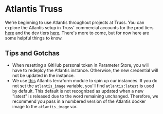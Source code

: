 # Atlantis Truss

We're beginning to use Atlantis throughout projects at Truss. You can explore the Atlantis setup in Truss' commercial accounts for the prod tiers [here](https://github.com/trussworks/legendary-waddle) and the dev tiers [here](https://github.com/trussworks/legendary-waddle-dev). There's more to come, but for now here are some helpful things to know.

## Tips and Gotchas

* When resetting a GitHub personal token in Parameter Store, you will have to redeploy the Atlantis instance. Otherwise, the new credential will not be updated in the instance.
* We use [this](https://github.com/terraform-aws-modules/terraform-aws-atlantis) Atlantis terraform module to spin up our instances. If you do not set the `atlantis_image` variable, you'll find `atlantis:latest` is used by default. This default is not recognized as updated when a new "latest" is released due to the word remaining unchanged. Therefore, we recommend you pass in a numbered version of the Atlantis docker image to the `atlantis_image` var.
